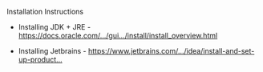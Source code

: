 Installation Instructions

* Installing JDK + JRE - https://docs.oracle.com/…/gui…/install/install_overview.html

* Installing Jetbrains - https://www.jetbrains.com/…/idea/install-and-set-up-product…



